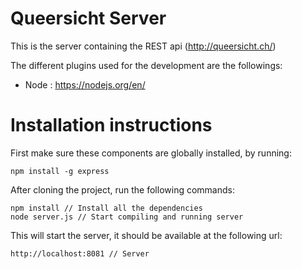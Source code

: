 # Queersicht Server

This is the server containing the REST api (http://queersicht.ch/)

The different plugins used for the development are the followings:
- Node : https://nodejs.org/en/

# Installation instructions

First make sure these components are globally installed, by running:

    npm install -g express

After cloning the project, run the following commands:

    npm install // Install all the dependencies
    node server.js // Start compiling and running server

This will start the server, it should be available at the following url:

    http://localhost:8081 // Server